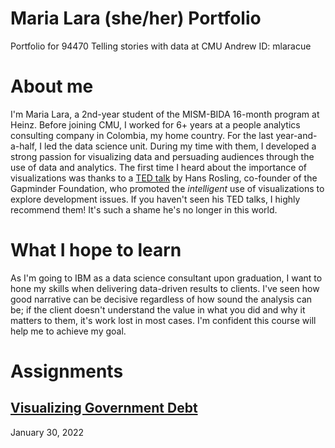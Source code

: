 # Maria Lara (she/her) Portfolio
Portfolio for 94470 Telling stories with data at CMU
Andrew ID: mlaracue

# About me
I'm Maria Lara, a 2nd-year student of the MISM-BIDA 16-month program at Heinz. Before joining CMU, I worked for 6+ years at a people analytics consulting company in Colombia, my home country. For the last year-and-a-half, I led the data science unit. During my time with them, I developed a strong passion for visualizing data and persuading audiences through the use of data and analytics. The first time I heard about the importance of visualizations was thanks to a [TED talk](https://www.youtube.com/watch?v=hVimVzgtD6w) by Hans Rosling, co-founder of the Gapminder Foundation, who promoted the *intelligent* use of visualizations to explore development issues. If you haven't seen his TED talks, I highly recommend them! It's such a shame he's no longer in this world.

# What I hope to learn
As I'm going to IBM as a data science consultant upon graduation, I want to hone my skills when delivering data-driven results to clients. I've seen how good narrative can be decisive regardless of how sound the analysis can be; if the client doesn't understand the value in what you did and why it matters to them, it's work lost in most cases. I'm confident this course will help me to achieve my goal. 

# Assignments

## [Visualizing Government Debt](/government-debt.md)
January 30, 2022
